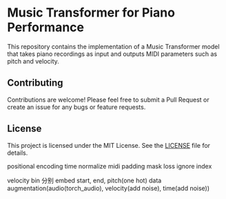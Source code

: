 # Music Transformer for Piano Performance

This repository contains the implementation of a Music Transformer model that takes piano recordings as input and outputs MIDI parameters such as pitch and velocity.

## Contributing

Contributions are welcome! Please feel free to submit a Pull Request or create an issue for any bugs or feature requests.

## License

This project is licensed under the MIT License. See the [LICENSE](LICENSE) file for details.

positional encoding
time normalize
midi padding mask
loss ignore index

velocity bin
分别 embed start, end, pitch(one hot)
data augmentation(audio(torch_audio), velocity(add noise), time(add noise))
